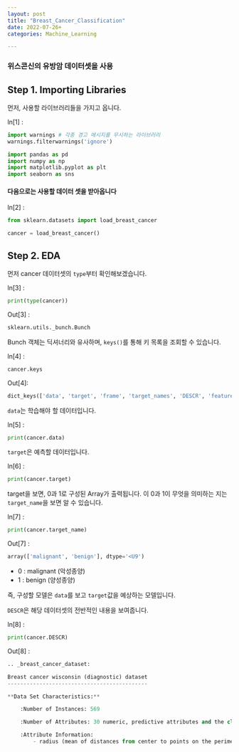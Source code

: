 ```yaml
---
layout: post
title: "Breast_Cancer_Classification"
date: 2022-07-26+
categories: Machine_Learning

---
```

### 위스콘신의 유방암 데이터셋을 사용

## Step 1. Importing Libraries

먼저, 사용할 라이브러리들을 가지고 옵니다.

ln[1] :

```python
import warnings # 각종 경고 메시지를 무시하는 라이브러리
warnings.filterwarnings('ignore')

import pandas as pd 
import numpy as np
import matplotlib.pyplot as plt
import seaborn as sns
```

#### 다음으로는 사용할 데이터 셋을 받아옵니다

ln[2] :

```python
from sklearn.datasets import load_breast_cancer

cancer = load_breast_cancer()
```

## Step 2. EDA

먼저 cancer 데이터셋의 ``type``부터 확인해보겠습니다.

ln[3] :

```python
print(type(cancer))
```

Out[3] :

```python
sklearn.utils._bunch.Bunch
```

Bunch 객체는 딕셔너리와 유사하며, `keys()`를 통해 키 목록을 조회할 수 있습니다.

ln[4] :

```python
cancer.keys
```

Out[4]:

```python
dict_keys(['data', 'target', 'frame', 'target_names', 'DESCR', 'feature_names', 'filename', 'data_module'])
```

`data`는 학습해야 할 데이터입니다.

ln[5] :

```python
print(cancer.data)
```

`target`은 예측할 데이터입니다.

ln[6] :

```python
print(cancer.target)
```

target을 보면, 0과 1로 구성된 Array가 출력됩니다. 이 0과 1이 무엇을 의미하는 지는 `target_name`을 보면 알 수 있습니다.

ln[7] :

```python
print(cancer.target_name)
```

Out[7] :

```python
array(['malignant', 'benign'], dtype='<U9')
```

- 0 : malignant (악성종양)
- 1 : benign (양성종양)

즉, 구성할 모델은 `data`를 보고 `target`값을 예상하는 모델입니다.

`DESCR`은 해당 데이터셋의 전반적인 내용을 보여줍니다.

ln[8] :

```python
print(cancer.DESCR)
```

Out[8] :

```python
.. _breast_cancer_dataset:

Breast cancer wisconsin (diagnostic) dataset
--------------------------------------------

**Data Set Characteristics:**

    :Number of Instances: 569

    :Number of Attributes: 30 numeric, predictive attributes and the class

    :Attribute Information:
        - radius (mean of distances from center to points on the perimeter)
```
